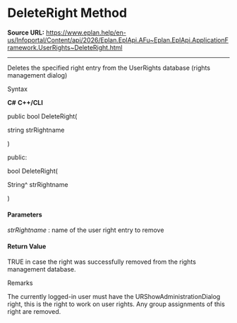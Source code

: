 # DeleteRight Method

**Source URL:** https://www.eplan.help/en-us/Infoportal/Content/api/2026/Eplan.EplApi.AFu~Eplan.EplApi.ApplicationFramework.UserRights~DeleteRight.html

---

Deletes the specified right entry from the UserRights database (rights management dialog)

Syntax

**C#**
**C++/CLI**


public bool DeleteRight( 

   string strRightname

)

public:

bool DeleteRight( 

   String^ strRightname

)


#### Parameters

*strRightname*
:   name of the user right entry to remove

#### Return Value

TRUE in case the right was successfully removed from the rights management database.

Remarks

The currently logged-in user must have the URShowAdministrationDialog right, this is the right to work on user rights. Any group assignments of this right are removed.
